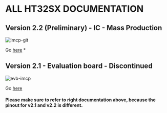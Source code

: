 # ALL HT32SX DOCUMENTATION

## Version 2.2 (Preliminary) - IC - Mass Production
![imcp-git](https://user-images.githubusercontent.com/59176599/89645361-03de1e00-d890-11ea-95b9-b545362c462f.JPG)

Go [here](https://github.com/htmicron/ht32sx/tree/documents/2.2) *


## Version 2.1 - Evaluation board - Discontinued
![evb-imcp](https://user-images.githubusercontent.com/59176599/89645432-2839fa80-d890-11ea-8b9e-d264a143384b.JPG)

Go [here](https://github.com/htmicron/ht32sx/tree/documents/2.1)

#### Please make sure to refer to right documentation above, because the pinout for v2.1 and v2.2 is different.
